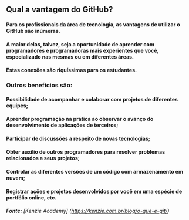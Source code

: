## Qual a vantagem do GitHub?
#### Para os profissionais da área de tecnologia, as vantagens de utilizar o GitHub são inúmeras.

#### A maior delas, talvez, seja a oportunidade de aprender com programadores e programadoras mais experientes que você, especializado nas mesmas ou em diferentes áreas. 

#### Estas conexões são riquíssimas para os estudantes.

### Outros benefícios são:

#### Possibilidade de acompanhar e colaborar com projetos de diferentes equipes;
#### Aprender programação na prática ao observar o avanço do desenvolvimento de aplicações de terceiros;
#### Participar de discussões a respeito de novas tecnologias;
#### Obter auxílio de outros programadores para resolver problemas relacionados a seus projetos;
#### Controlar as diferentes versões de um código com armazenamento em nuvem;
#### Registrar ações e projetos desenvolvidos por você em uma espécie de portfólio online, etc.

###### **Fonte:** [Kenzie Academy] (https://kenzie.com.br/blog/o-que-e-git/)